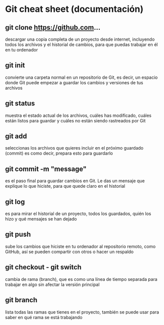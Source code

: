

# Git cheat sheet (documentación)

## git clone https://github.com...
descargar una copia completa de un proyecto desde internet, incluyendo todos los archivos y el historial de cambios, para que puedas trabajar en él en tu ordenador

## git init
convierte una carpeta normal en un repositorio de Git, es decir, un espacio donde Git puede empezar a guardar los cambios y versiones de tus archivos

## git status
muestra el estado actual de los archivos, cuáles has modificado, cuáles están listos para guardar y cuáles no están siendo rastreados por Git

## git add
seleccionas los archivos que quieres incluir en el próximo guardado (commit) es como decir, prepara esto para guardarlo

## git commit -m "message"
es el paso final para guardar cambios en Git. Le das un mensaje que explique lo que hiciste, para que quede claro en el historial

## git log
es para mirar el historial de un proyecto, todos los guardados, quién los hizo y qué mensajes se han dejado

## git push
sube los cambios que hiciste en tu ordenador al repositorio remoto, como GitHub, así se pueden compartir con otros o hacer un respaldo

## git checkout - git switch
cambia de rama (branch), que es como una línea de tiempo separada para trabajar en algo sin afectar la versión principal

## git branch 
lista todas las ramas que tienes en el proyecto, también se puede usar para saber en qué rama se está trabajando